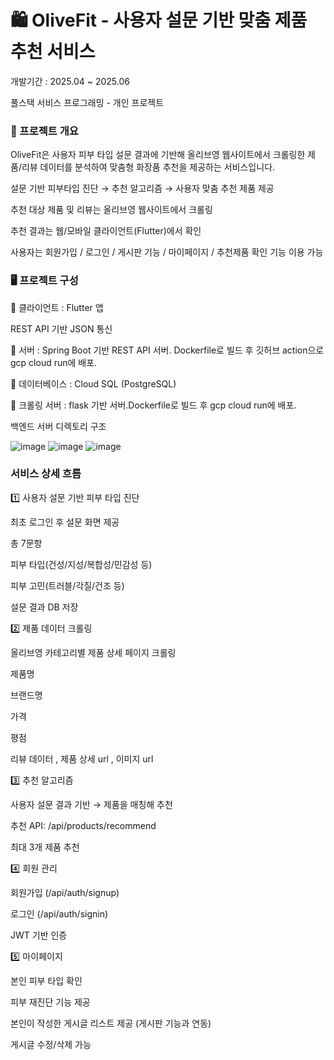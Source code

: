 # 🛍️ OliveFit - 사용자 설문 기반 맞춤 제품 추천 서비스
개발기간 : 2025.04 ~ 2025.06

풀스택 서비스 프로그래밍 - 개인 프로젝트


### 📌 프로젝트 개요
OliveFit은 사용자 피부 타입 설문 결과에 기반해 올리브영 웹사이트에서 크롤링한 제품/리뷰 데이터를 분석하여 맞춤형 화장품 추천을 제공하는 서비스입니다.

설문 기반 피부타입 진단 → 추천 알고리즘 → 사용자 맞춤 추천 제품 제공

추천 대상 제품 및 리뷰는 올리브영 웹사이트에서 크롤링

추천 결과는 웹/모바일 클라이언트(Flutter)에서 확인

사용자는 회원가입 / 로그인 / 게시판 기능 / 마이페이지 / 추천제품 확인 기능 이용 가능

### 🖥️ 프로젝트 구성
🔹 클라이언트 :  Flutter 앱

REST API 기반 JSON 통신

🔹 서버 : Spring Boot 기반 REST API 서버. Dockerfile로 빌드 후 깃허브 action으로 gcp cloud run에 배포.

🔹 데이터베이스 : Cloud SQL (PostgreSQL)

🔹 크롤링 서버 : flask 기반 서버.Dockerfile로 빌드 후 gcp cloud run에 배포. 

백엔드 서버 디렉토리 구조

![image](https://github.com/user-attachments/assets/c0be5d7b-400b-4f51-8f20-931d615b12fa)
![image](https://github.com/user-attachments/assets/b0564770-a68a-4dcd-aaa8-9357ee916d14)
![image](https://github.com/user-attachments/assets/8a8d0a6c-50d0-4781-a0f1-32f14706f31a)


### 서비스 상세 흐름
1️⃣ 사용자 설문 기반 피부 타입 진단

최초 로그인 후 설문 화면 제공

총 7문항

피부 타입(건성/지성/복합성/민감성 등) 

피부 고민(트러블/각질/건조 등)

설문 결과 DB 저장

2️⃣ 제품 데이터 크롤링

올리브영 카테고리별 제품 상세 페이지 크롤링

제품명

브랜드명

가격

평점

리뷰 데이터 , 제품 상세 url , 이미지 url


3️⃣ 추천 알고리즘

사용자 설문 결과 기반 → 제품을 매칭해 추천

추천 API: /api/products/recommend

최대 3개 제품 추천

4️⃣ 회원 관리

회원가입 (/api/auth/signup)

로그인 (/api/auth/signin)

JWT 기반 인증


5️⃣ 마이페이지

본인 피부 타입 확인

피부 재진단 기능 제공

본인이 작성한 게시글 리스트 제공 (게시판 기능과 연동)

게시글 수정/삭제 가능

